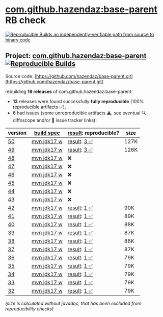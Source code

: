 [com.github.hazendaz:base-parent](https://central.sonatype.com/artifact/com.github.hazendaz/base-parent/versions) RB check
=======

[![Reproducible Builds](https://reproducible-builds.org/images/logos/rb.svg) an independently-verifiable path from source to binary code](https://reproducible-builds.org/)

## Project: [com.github.hazendaz:base-parent](https://central.sonatype.com/artifact/com.github.hazendaz/base-parent/versions) [![Reproducible Builds](https://img.shields.io/endpoint?url=https://raw.githubusercontent.com/jvm-repo-rebuild/reproducible-central/master/content/com/github/hazendaz/base-parent/badge.json)](https://github.com/jvm-repo-rebuild/reproducible-central/blob/master/content/com/github/hazendaz/base-parent/README.md)

Source code: [https://github.com/hazendaz/base-parent.git](https://github.com/hazendaz/base-parent.git)

rebuilding **19 releases** of com.github.hazendaz:base-parent:
- **13** releases were found successfully **fully reproducible** (100% reproducible artifacts :white_check_mark:),
- 6 had issues (some unreproducible artifacts :warning:, see eventual :mag: diffoscope and/or :memo: issue tracker links):

| version | [build spec](/BUILDSPEC.md) | [result](https://reproducible-builds.org/docs/jvm/): reproducible? | size |
| -- | --------- | ------ | -- |
| [50](https://central.sonatype.com/artifact/com.github.hazendaz/base-parent/50/pom) | [mvn jdk17 w](base-parent-50.buildspec) | [result](base-parent-50.buildinfo): [3 :white_check_mark: ](base-parent-50.buildcompare) | 127K |
| [49](https://central.sonatype.com/artifact/com.github.hazendaz/base-parent/49/pom) | [mvn jdk17 w](base-parent-49.buildspec) | [result](base-parent-49.buildinfo): [3 :white_check_mark: ](base-parent-49.buildcompare) | 126K |
| [48](https://central.sonatype.com/artifact/com.github.hazendaz/base-parent/48/pom) | [mvn jdk17 w](base-parent-48.buildspec) | :x: | |
| [47](https://central.sonatype.com/artifact/com.github.hazendaz/base-parent/47/pom) | [mvn jdk17 w](base-parent-47.buildspec) | :x: | |
| [46](https://central.sonatype.com/artifact/com.github.hazendaz/base-parent/46/pom) | [mvn jdk17 w](base-parent-46.buildspec) | :x: | |
| [45](https://central.sonatype.com/artifact/com.github.hazendaz/base-parent/45/pom) | [mvn jdk17 w](base-parent-45.buildspec) | :x: | |
| [44](https://central.sonatype.com/artifact/com.github.hazendaz/base-parent/44/pom) | [mvn jdk17 w](base-parent-44.buildspec) | :x: | |
| [43](https://central.sonatype.com/artifact/com.github.hazendaz/base-parent/43/pom) | [mvn jdk17 w](base-parent-43.buildspec) | :x: | |
| [42](https://central.sonatype.com/artifact/com.github.hazendaz/base-parent/42/pom) | [mvn jdk17 w](base-parent-42.buildspec) | [result](base-parent-42.buildinfo): [1 :white_check_mark: ](base-parent-42.buildcompare) | 90K |
| [41](https://central.sonatype.com/artifact/com.github.hazendaz/base-parent/41/pom) | [mvn jdk17 w](base-parent-41.buildspec) | [result](base-parent-41.buildinfo): [1 :white_check_mark: ](base-parent-41.buildcompare) | 89K |
| [40](https://central.sonatype.com/artifact/com.github.hazendaz/base-parent/40/pom) | [mvn jdk17 w](base-parent-40.buildspec) | [result](base-parent-40.buildinfo): [1 :white_check_mark: ](base-parent-40.buildcompare) | 88K |
| [39](https://central.sonatype.com/artifact/com.github.hazendaz/base-parent/39/pom) | [mvn jdk17 w](base-parent-39.buildspec) | [result](base-parent-39.buildinfo): [1 :white_check_mark: ](base-parent-39.buildcompare) | 87K |
| [38](https://central.sonatype.com/artifact/com.github.hazendaz/base-parent/38/pom) | [mvn jdk17 w](base-parent-38.buildspec) | [result](base-parent-38.buildinfo): [1 :white_check_mark: ](base-parent-38.buildcompare) | 88K |
| [37](https://central.sonatype.com/artifact/com.github.hazendaz/base-parent/37/pom) | [mvn jdk17 w](base-parent-37.buildspec) | [result](base-parent-37.buildinfo): [1 :white_check_mark: ](base-parent-37.buildcompare) | 87K |
| [36](https://central.sonatype.com/artifact/com.github.hazendaz/base-parent/36/pom) | [mvn jdk17 w](base-parent-36.buildspec) | [result](base-parent-36.buildinfo): [1 :white_check_mark: ](base-parent-36.buildcompare) | 79K |
| [35](https://central.sonatype.com/artifact/com.github.hazendaz/base-parent/35/pom) | [mvn jdk17 w](base-parent-35.buildspec) | [result](base-parent-35.buildinfo): [1 :white_check_mark: ](base-parent-35.buildcompare) | 79K |
| [34](https://central.sonatype.com/artifact/com.github.hazendaz/base-parent/34/pom) | [mvn jdk17 w](base-parent-34.buildspec) | [result](base-parent-34.buildinfo): [1 :white_check_mark: ](base-parent-34.buildcompare) | 79K |
| [33](https://central.sonatype.com/artifact/com.github.hazendaz/base-parent/33/pom) | [mvn jdk17 w](base-parent-33.buildspec) | [result](base-parent-33.buildinfo): [1 :white_check_mark: ](base-parent-33.buildcompare) | 79K |
| [32](https://central.sonatype.com/artifact/com.github.hazendaz/base-parent/32/pom) | [mvn jdk17 w](base-parent-32.buildspec) | [result](base-parent-32.buildinfo): [1 :white_check_mark: ](base-parent-32.buildcompare) | 79K |

<i>(size is calculated without javadoc, that has been excluded from reproducibility checks)</i>
